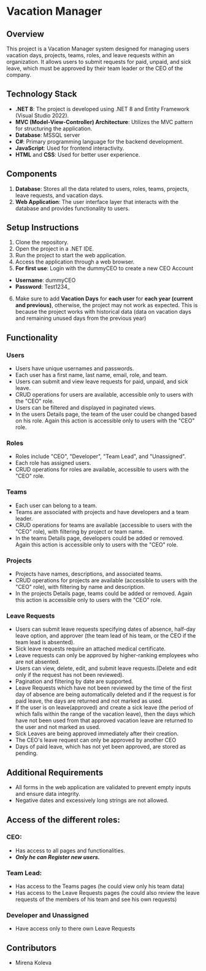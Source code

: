 # Vacation Manager

## Overview
This project is a Vacation Manager system designed for managing users vacation days, projects, teams, roles, and leave requests within an organization. It allows users to submit requests for paid, unpaid, and sick leave, which must be approved by their team leader or the CEO of the company.

## Technology Stack
- **.NET 8**: The project is developed using  .NET 8 and Entity Framework (Visual Studio 2022).
- **MVC (Model-View-Controller) Architecture**: Utilizes the MVC pattern for structuring the application.
- **Database**: MSSQL server
- **C#**: Primary programming language for the backend development.
- **JavaScript**: Used for frontend interactivity.
- **HTML** and **CSS**: Used for better user experience.

## Components
1. **Database**: Stores all the data related to users, roles, teams, projects, leave requests, and vacation days.
2. **Web Application**: The user interface layer that interacts with the database and provides functionality to users.

## Setup Instructions
1. Clone the repository.
2. Open the project in a .NET IDE.
3. Run the project to start the web application.
4. Access the application through a web browser.
5. **For first use**: Login with the dummyCEO to create a new CEO Account
- **Username**: dummyCEO
- **Password**: Test1234_
6. Make sure to add **Vacation Days** for **each user** for **each year (current and previous)**, otherwise, the project may not work as expected. This is because the project works with historical data (data on vacation days and remaining unused days from the previous year)

## Functionality
### Users
- Users have unique usernames and passwords.
- Each user has a first name, last name, email, role, and team.
- Users can submit and view leave requests for paid, unpaid, and sick leave.
- CRUD operations for users are available, accessible only to users with the "CEO" role.
- Users can be filtered and displayed in paginated views.
- In the users Details page, the team of the user could be changed based on his role. Again this action is accessible only to users with the "CEO" role.

### Roles
- Roles include "CEO", "Developer", "Team Lead", and "Unassigned".
- Each role has assigned users.
- CRUD operations for roles are available, accessible to users with the "CEO" role.

### Teams
- Each user can belong to a team.
- Teams are associated with projects and have developers and a team leader.
- CRUD operations for teams are available (accessible to users with the "CEO" role), with filtering by project or team name.
- In the teams Details page, developers could be added or removed. Again this action is accessible only to users with the "CEO" role.

### Projects
- Projects have names, descriptions, and associated teams.
- CRUD operations for projects are available (accessible to users with the "CEO" role), with filtering by name and description.
- In the projects Details page, teams could be added or removed. Again this action is accessible only to users with the "CEO" role.

### Leave Requests
- Users can submit leave requests specifying dates of absence, half-day leave option, and approver (the team lead of his team, or the CEO if the team lead is absented).
- Sick leave requests require an attached medical certificate.
- Leave requests can only be approved by higher-ranking employees who are not absented.
- Users can view, delete, edit, and submit leave requests.(Delete and edit only if the request has not been reviewed).
- Pagination and filtering by date are supported.
- Leave Requests which have not been reviewed by the time of the first day of absence are being automatically deleted and if the request is for paid leave, the days are returned and not marked as used. 
- If the user is on leave(approved) and create a sick leave (the period of which falls within the range of the vacation leave), then the days which have not been used from that approved vacation leave are returned to the user and not marked as used. 
- Sick Leaves are being approved immediately after their creation.
- The CEO's leave request can only be approved by another CEO
- Days of paid leave, which has not yet been approved, are stored as pending. 

## Additional Requirements
- All forms in the web application are validated to prevent empty inputs and ensure data integrity.
- Negative dates and excessively long strings are not allowed.

## Access of the different roles:
### CEO: 
- Has access to all pages and functionalities.
- ***Only he can Register new users.***
### Team Lead:
- Has access to the Teams pages (he could view only his team data)
- Has access to the Leave Requests pages (he could also review the leave requests of the members of his team and see his own requests)
### Developer and Unassigned
- Have access only to there own Leave Requests 

## Contributors
- Mirena Koleva
